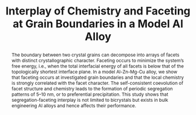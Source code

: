 ---
title: Interplay of Chemistry and Faceting at Grain Boundaries in a Model Al Alloy
journal: Physical Review Letters 124, 106102
authors:
  - Huan Zhao
  - Liam Huber
  - Wenjun Lu
  - Nicolas J. Peter
  - Dayong An
  - Frédéric De Geuser
  - Gerhard Dehm
  - Dirk Ponge
  - Joerg Neugebauer
  - Baptiste Gault
  - Dierk Raabe
abstract: The boundary between two crystal grains can decompose into arrays of facets with distinct crystallographic character. Faceting occurs to minimize the system’s free energy, i.e., when the total interfacial energy of all facets is below that of the topologically shortest interface plane. In a model Al-Zn-Mg-Cu alloy, we show that faceting occurs at investigated grain boundaries and that the local chemistry is strongly correlated with the facet character. The self-consistent coevolution of facet structure and chemistry leads to the formation of periodic segregation patterns of 5–10 nm, or to preferential precipitation. This study shows that segregation-faceting interplay is not limited to bicrystals but exists in bulk engineering Al alloys and hence affects their performance.
full-text: https://link.aps.org/doi/10.1103/PhysRevLett.124.106102
mybinder: https://mybinder.org/v2/gh/pyiron/pyiron_md_montecarlo/master?filepath=demo.ipynb
---